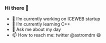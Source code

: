 ### Hi there 👋

- 🔭 I’m currently working on ICEWEB startup
- 🌱 I’m currently learning C++
- 💬 Ask me about my day
- 📫 How to reach me: twitter @astromdm 😄
